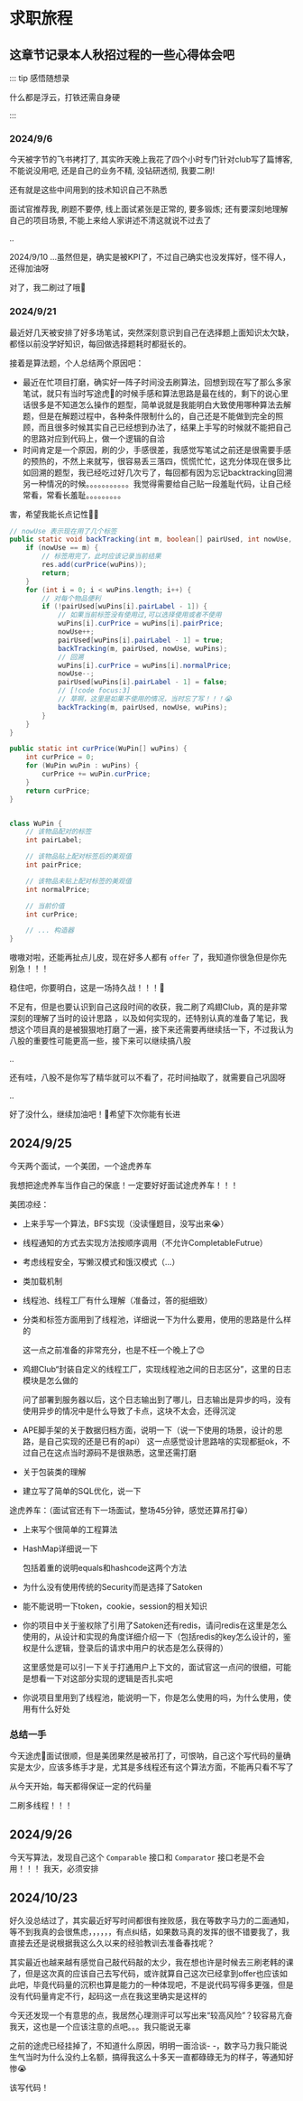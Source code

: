 # 求职旅程

## 这章节记录本人秋招过程的一些心得体会吧

::: tip 感悟随想录

什么都是浮云，打铁还需自身硬

:::



### 2024/9/6

今天被字节的飞书拷打了, 其实昨天晚上我花了四个小时专门针对club写了篇博客, 不能说没用吧, 还是自己的业务不精, 没钻研透彻, 我要二刷!

还有就是这些中间用到的技术知识自己不熟悉

面试官推荐我, 刷题不要停, 线上面试紧张是正常的, 要多锻炼; 还有要深刻地理解自己的项目场景, 不能上来给人家讲述不清这就说不过去了

..

2024/9/10  ...虽然但是，确实是被KPI了，不过自己确实也没发挥好，怪不得人，还得加油呀

对了，我二刷过了哦💪

### 2024/9/21

最近好几天被安排了好多场笔试，突然深刻意识到自己在选择题上面知识太欠缺，都怪以前没学好知识，每回做选择题耗时都挺长的。

接着是算法题，个人总结两个原因吧：

* 最近在忙项目打磨，确实好一阵子时间没去刷算法，回想到现在写了那么多家笔试，就只有当时写途虎🐯的时候手感和算法思路是最在线的，剩下的说心里话很多是不知道怎么操作的题型，简单说就是我能明白大致使用哪种算法去解题，但是在解题过程中，各种条件限制什么的，自己还是不能做到完全的照顾，而且很多时候其实自己已经想到办法了，结果上手写的时候就不能把自己的思路对应到代码上，做一个逻辑的自洽
* 时间肯定是一个原因，刷的少，手感很差，我感觉写笔试之前还是很需要手感的预热的，不然上来就写，很容易丢三落四，慌慌忙忙，这充分体现在很多比如回溯的题型，我已经吃过好几次亏了，每回都有因为忘记backtracking回溯另一种情况的时候。。。。。。。。。。。我觉得需要给自己贴一段羞耻代码，让自己经常看，常看长羞耻。。。。。。。。。

害，希望我能长点记性🥺🙏

```java
// nowUse 表示现在用了几个标签
public static void backTracking(int m, boolean[] pairUsed, int nowUse, WuPin[] wuPins) {
    if (nowUse == m) {
        // 标签用完了，此时应该记录当前结果
        res.add(curPrice(wuPins));
        return;
    }
    for (int i = 0; i < wuPins.length; i++) {
        // 对每个物品便利
        if (!pairUsed[wuPins[i].pairLabel - 1]) {
            // 如果当前标签没有使用过,可以选择使用或者不使用
            wuPins[i].curPrice = wuPins[i].pairPrice;
            nowUse++;
            pairUsed[wuPins[i].pairLabel - 1] = true;
            backTracking(m, pairUsed, nowUse, wuPins);
            // 回溯
            wuPins[i].curPrice = wuPins[i].normalPrice;
            nowUse--;
            pairUsed[wuPins[i].pairLabel - 1] = false;
            // [!code focus:3]
            // 草啊，这里是如果不使用的情况，当时忘了写！！！😭
            backTracking(m, pairUsed, nowUse, wuPins);
        }
    }
}

public static int curPrice(WuPin[] wuPins) {
    int curPrice = 0;
    for (WuPin wuPin : wuPins) {
        curPrice += wuPin.curPrice;
    }
    return curPrice;
}


class WuPin {
    // 该物品配对的标签
    int pairLabel;

    // 该物品贴上配对标签后的美观值
    int pairPrice;

    // 该物品未贴上配对标签的美观值
    int normalPrice;

    // 当前价值
    int curPrice;

    // ... 构造器
}
```

嗷嗷对啦，还能再扯点儿皮，现在好多人都有 `offer` 了，我知道你很急但是你先别急！！！

稳住吧，你要明白，这是一场持久战！！！💪

不足有，但是也要认识到自己这段时间的收获，我二刷了鸡翅Club，真的是非常深刻的理解了当时的设计思路 ，以及如何实现的，还特别认真的准备了笔记，我想这个项目真的是被狠狠地打磨了一遍，接下来还需要再继续括一下，不过我认为八股的重要性可能更高一些，接下来可以继续搞八股

..

还有哇，八股不是你写了精华就可以不看了，花时间抽取了，就需要自己巩固呀

..

好了没什么，继续加油吧！💪希望下次你能有长进

## 2024/9/25

今天两个面试，一个美团，一个途虎养车

我想把途虎养车当作自己的保底！一定要好好面试途虎养车！！！

美团凉经：

* 上来手写一个算法，BFS实现（没读懂题目，没写出来😭）

* 线程通知的方式去实现方法按顺序调用（不允许CompletableFutrue）

* 考虑线程安全，写懒汉模式和饿汉模式（...）

* 类加载机制

* 线程池、线程工厂有什么理解（准备过，答的挺细致）

* 分类和标签方面用到了线程池，详细说一下为什么要用，使用的思路是什么样的

  这一点之前准备的非常充分，也是不枉一个晚上了😊

* 鸡翅Club“封装自定义的线程工厂，实现线程池之间的日志区分”，这里的日志模块是怎么做的

  问了部署到服务器以后，这个日志输出到了哪儿，日志输出是异步的吗，没有使用异步的情况中是什么导致了卡点，这块不太会，还得沉淀

* APE脚手架的关于数据归档方面，说明一下（说一下使用的场景，设计的思路，是自己实现的还是已有的api）
  这一点感觉设计思路啥的实现都挺ok，不过自己在这点当时源码不是很熟悉，这里还需打磨

* 关于包装类的理解

* 建立写了简单的SQL优化，说一下

途虎养车：（面试官还有下一场面试，整场45分钟，感觉还算吊打😁）

* 上来写个很简单的工程算法

* HashMap详细说一下

  包括着重的说明equals和hashcode这两个方法

* 为什么没有使用传统的Security而是选择了Satoken

* 能不能说明一下token，cookie，session的相关知识

* 你的项目中关于鉴权除了引用了Satoken还有redis，请问redis在这里是怎么使用的，从设计和实现的角度详细介绍一下（包括redis的key怎么设计的，鉴权是什么逻辑，登录后的请求中用户的状态是怎么获得的）

  这里感觉是可以引一下关于打通用户上下文的，面试官这一点问的很细，可能是想看一下对这部分实现的逻辑是否扎实吧

* 你说项目里用到了线程池，能说明一下，你是怎么使用的吗，为什么使用，使用有什么好处

###  总结一手

今天途虎🐯面试很顺，但是美团果然是被吊打了，可恨呐，自己这个写代码的量确实是太少，应该多练手才是，尤其是多线程还有这个算法方面，不能再只看不写了

从今天开始，每天都得保证一定的代码量

二刷多线程！！！

## 2024/9/26

今天写算法，发现自己这个 `Comparable` 接口和 `Comparator` 接口老是不会用！！！ 我天，必须安排

## 2024/10/23

好久没总结过了，其实最近好写时间都很有挫败感，我在等数字马力的二面通知，等不到我真的会很焦虑，，，，，，有点纠结，如果数马真的发挥的很不错要我了，我直接去还是说根据我这么久以来的经验教训去准备春找呢？

其实最近也越来越有感觉自己敲代码敲的太少，我在想也许是时候去三刷老韩的课了，但是这次真的应该自己去写代码，或许就算自己这次已经拿到offer也应该如此吧，毕竟代码量的沉积也算是能力的一种体现吧，不是说代码写得多更强，但是没有代码量肯定不行，起码这一点在我这里确实是这样的

今天还发现一个有意思的点，我居然心理测评可以写出来“较高风险”？较容易亢奋我天，这也是一个应该注意的点吧。。。我只能说无辜

之前的途虎已经挂掉了，不知道什么原因，明明一面洽谈- -，数字马力我只能说生气当时为什么没约上名额，搞得我这么十多天一直都碌碌无为的样子，等通知好惨😭

该写代码！





